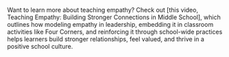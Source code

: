 Want to learn more about teaching empathy? Check out \[this video, Teaching Empathy: Building Stronger Connections in Middle School], which outlines how modeling empathy in leadership, embedding it in classroom activities like Four Corners, and reinforcing it through school-wide practices helps learners build stronger relationships, feel valued, and thrive in a positive school culture.
